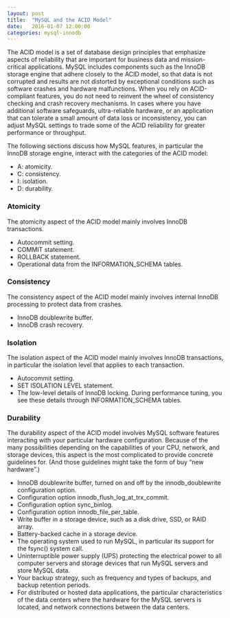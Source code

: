 ```yaml
---
layout: post
title:  "MySQL and the ACID Model"
date:   2016-01-07 12:00:00
categories: mysql-innodb
---
```


The ACID model is a set of database design principles that emphasize aspects of reliability that are important for business data and mission-critical applications. MySQL includes components such as the InnoDB storage engine that adhere closely to the ACID model, so that data is not corrupted and results are not distorted by exceptional conditions such as software crashes and hardware malfunctions. When you rely on ACID-compliant features, you do not need to reinvent the wheel of consistency checking and crash recovery mechanisms. In cases where you have additional software safeguards, ultra-reliable hardware, or an application that can tolerate a small amount of data loss or inconsistency, you can adjust MySQL settings to trade some of the ACID reliability for greater performance or throughput. 

The following sections discuss how MySQL features, in particular the InnoDB storage engine, interact with the categories of the ACID model: 

- A: atomicity.
- C: consistency.
- I: isolation.
- D: durability.

### Atomicity

The atomicity aspect of the ACID model mainly involves InnoDB transactions.

- Autocommit setting.
- COMMIT statement.
- ROLLBACK statement.
- Operational data from the INFORMATION_SCHEMA tables.

### Consistency

The consistency aspect of the ACID model mainly involves internal InnoDB processing to protect data from crashes.

- InnoDB doublewrite buffer. 
- InnoDB crash recovery. 

### Isolation

The isolation aspect of the ACID model mainly involves InnoDB transactions, in particular the isolation level that applies to each transaction.

- Autocommit setting.
- SET ISOLATION LEVEL statement.
- The low-level details of InnoDB locking. During performance tuning, you see these details through INFORMATION_SCHEMA tables.

### Durability

The durability aspect of the ACID model involves MySQL software features interacting with your particular hardware configuration. Because of the many possibilities depending on the capabilities of your CPU, network, and storage devices, this aspect is the most complicated to provide concrete guidelines for. (And those guidelines might take the form of buy “new hardware”.)

- InnoDB doublewrite buffer, turned on and off by the innodb_doublewrite configuration option.
- Configuration option innodb_flush_log_at_trx_commit.
- Configuration option sync_binlog.
- Configuration option innodb_file_per_table.
- Write buffer in a storage device, such as a disk drive, SSD, or RAID array.
- Battery-backed cache in a storage device.
- The operating system used to run MySQL, in particular its support for the fsync() system call.
- Uninterruptible power supply (UPS) protecting the electrical power to all computer servers and storage devices that run MySQL servers and store MySQL data.
- Your backup strategy, such as frequency and types of backups, and backup retention periods.
- For distributed or hosted data applications, the particular characteristics of the data centers where the hardware for the MySQL servers is located, and network connections between the data centers.
